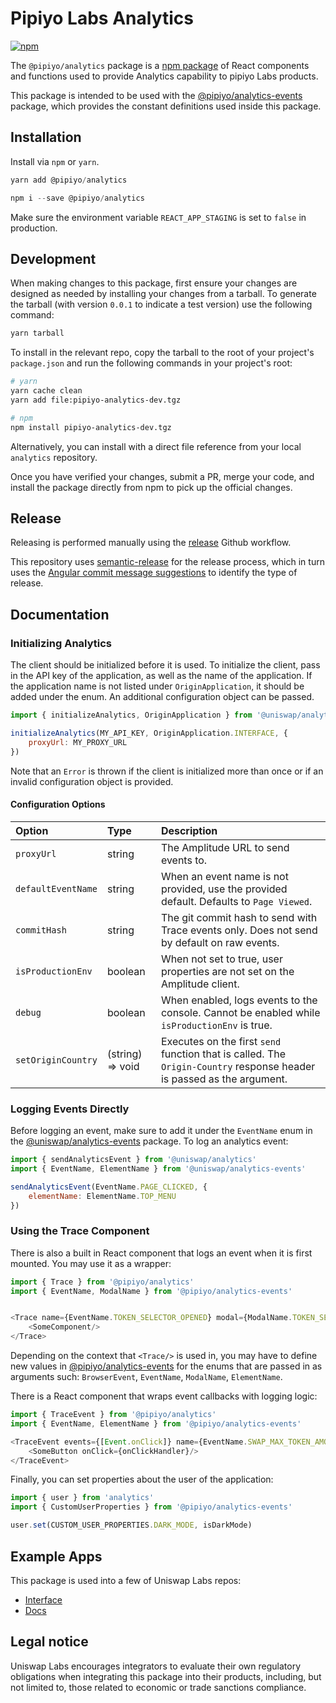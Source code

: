 # Pipiyo Labs Analytics
[![npm](https://img.shields.io/npm/v/@pipiyo/analytics)](https://www.npmjs.com/package/@pipiyo/analytics)

The `@pipiyo/analytics` package is a [npm package](https://www.npmjs.com/package/@pipiyo/analytics) of React components and functions used to provide Analytics capability to pipiyo Labs products.

This package is intended to be used with the [@pipiyo/analytics-events](https://www.npmjs.com/package/@pipiyo/analytics-events) package, which provides the constant definitions used inside this package.

## Installation

Install via `npm` or `yarn`.

```js
yarn add @pipiyo/analytics
```
```js
npm i --save @pipiyo/analytics
```

Make sure the environment variable `REACT_APP_STAGING` is set to `false` in production.

## Development

When making changes to this package, first ensure your changes are designed as needed by installing your changes from a tarball. To generate the tarball (with version `0.0.1` to indicate a test version) use the following command:

```bash
yarn tarball
```

To install in the relevant repo, copy the tarball to the root of your project's `package.json` and run the following commands in your project's root:

```bash
# yarn
yarn cache clean
yarn add file:pipiyo-analytics-dev.tgz

# npm
npm install pipiyo-analytics-dev.tgz
```

Alternatively, you can install with a direct file reference from your local `analytics` repository.

Once you have verified your changes, submit a PR, merge your code, and install the package directly from npm to pick up the official changes.

## Release

Releasing is performed manually using the [release](/.github/workflows/release.yaml) Github workflow.

This repository uses [semantic-release](https://github.com/semantic-release/semantic-release) for the release process,
which in turn uses the [Angular commit message suggestions](https://github.com/angular/angular/blob/main/CONTRIBUTING.md) to identify the type of release.


## Documentation

### Initializing Analytics

The client should be initialized before it is used. To initialize the client, pass in the API key of the application, as well as the name of
the application. If the application name is not listed under `OriginApplication`, it should be added under the enum. An additional
configuration object can be passed.

```js
import { initializeAnalytics, OriginApplication } from '@uniswap/analytics'

initializeAnalytics(MY_API_KEY, OriginApplication.INTERFACE, {
    proxyUrl: MY_PROXY_URL
})
```
Note that an `Error` is thrown if the client is initialized more than once or if an invalid configuration object is provided.

#### Configuration Options

| Option             | Type             | Description                                                                                  |
| :----------------- | :--------------- | :------------------------------------------------------------------------------------------- |
| `proxyUrl`         | string           | The Amplitude URL to send events to.                                                         |
| `defaultEventName` | string           | When an event name is not provided, use the provided default. Defaults to `Page Viewed`.     |
| `commitHash`       | string           | The git commit hash to send with Trace events only. Does not send by default on raw events.  |
| `isProductionEnv`  | boolean          | When not set to true, user properties are not set on the Amplitude client.                   |
| `debug`            | boolean          | When enabled, logs events to the console. Cannot be enabled while `isProductionEnv` is true. |
| `setOriginCountry` | (string) => void | Executes on the first `send` function that is called. The `Origin-Country` response header is passed as the argument. |

### Logging Events Directly

Before logging an event, make sure to add it under the `EventName` enum in the [@uniswap/analytics-events](https://www.npmjs.com/package/@uniswap/analytics-events) package. To log an analytics event:
```js
import { sendAnalyticsEvent } from '@uniswap/analytics'
import { EventName, ElementName } from '@uniswap/analytics-events'

sendAnalyticsEvent(EventName.PAGE_CLICKED, {
    elementName: ElementName.TOP_MENU
})
```

### Using the Trace Component

There is also a built in React component that logs an event when it is first mounted. You may use it as a wrapper:
```js
import { Trace } from '@pipiyo/analytics'
import { EventName, ModalName } from '@pipiyo/analytics-events'


<Trace name={EventName.TOKEN_SELECTOR_OPENED} modal={ModalName.TOKEN_SELECTOR}>
    <SomeComponent/>
</Trace>
```
Depending on the context that `<Trace/>` is used in, you may have to define new values in [@pipiyo/analytics-events](https://www.npmjs.com/package/@uniswap/analytics-events) for the enums that are passed in as arguments such: `BrowserEvent`, `EventName`, `ModalName`, `ElementName`.

There is a React component that wraps event callbacks with logging logic:
```js
import { TraceEvent } from '@pipiyo/analytics'
import { EventName, ElementName } from '@pipiyo/analytics-events'

<TraceEvent events={[Event.onClick]} name={EventName.SWAP_MAX_TOKEN_AMOUNT_SELECTED} element={ElementName.MAX_TOKEN_AMOUNT_BUTTON}>
    <SomeButton onClick={onClickHandler}/>
</TraceEvent>
``` 

Finally, you can set properties about the user of the application:
```js
import { user } from 'analytics'
import { CustomUserProperties } from '@pipiyo/analytics-events'

user.set(CUSTOM_USER_PROPERTIES.DARK_MODE, isDarkMode)
```

## Example Apps

This package is used into a few of Uniswap Labs repos:

- [Interface](https://github.com/pipiyo-labs/interface)
- [Docs](https://github.com/pipiyo-labs/docs)


## Legal notice

Uniswap Labs encourages integrators to evaluate their own regulatory obligations when integrating this package into their products, including, but not limited to, those related to economic or trade sanctions compliance.


